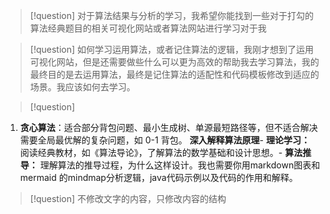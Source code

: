 >[!question]
>对于算法结果与分析的学习，我希望你能找到一些对于打勾的算法经典题目的相关可视化网站或者算法网站进行学习对于我


>[!question]
>如何学习运用算法，或者记住算法的逻辑，我刚才想到了运用可视化网站，但是还需要做些什么可以更为高效的帮助我去学习算法，我的最终目的是去运用算法，最终是记住算法的适配性和代码模板修改到适应的场景。我应该如何去学习。

>[!question]

1. **贪心算法**：适合部分背包问题、最小生成树、单源最短路径等，但不适合解决需要全局最优解的复杂问题，如 0-1 背包。  **深入解释算法原理**- **理论学习：** 阅读经典教材，如《算法导论》，了解算法的数学基础和设计思想。- **算法推导：** 理解算法的推导过程，为什么这样设计。我也需要你用markdown图表和mermaid 的mindmap分析逻辑，java代码示例以及代码的作用和解释。

>[!question]
>不修改文字的内容，只修改内容的结构